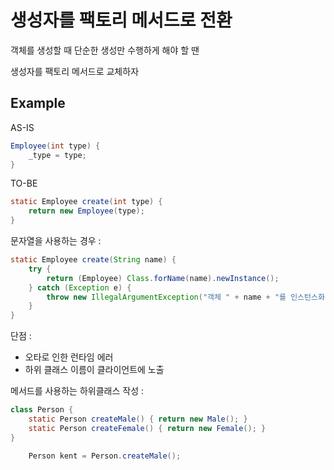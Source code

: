 # 생성자를 팩토리 메서드로 전환

객체를 생성할 때 단순한 생성만 수행하게 해야 할 땐

생성자를 팩토리 메서드로 교체하자

## Example

AS-IS

```java
Employee(int type) {
    _type = type;
}
```

TO-BE

```java
static Employee create(int type) {
    return new Employee(type);
}
```

문자열을 사용하는 경우 :

```java
static Employee create(String name) {
    try {
        return (Employee) Class.forName(name).newInstance();
    } catch (Exception e) {
        throw new IllegalArgumentException("객체 " + name + "를 인스턴스화 할 수 없음");
    }
}

```

단점 :

- 오타로 인한 런타임 에러
- 하위 클래스 이름이 클라이언트에 노출

메서드를 사용하는 하위클래스 작성 :

```java
class Person {
    static Person createMale() { return new Male(); }
    static Person createFemale() { return new Female(); }
}
```

```java
    Person kent = Person.createMale();
```
